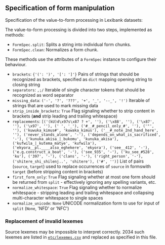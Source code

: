 ## Specification of form manipulation


Specification of the value-to-form processing in Lexibank datasets:

The value-to-form processing is divided into two steps, implemented as methods:
- `FormSpec.split`: Splits a string into individual form chunks.
- `FormSpec.clean`: Normalizes a form chunk.

These methods use the attributes of a `FormSpec` instance to configure their behaviour.

- `brackets`: `{'(': ')', '[': ']'}`
  Pairs of strings that should be recognized as brackets, specified as `dict` mapping opening string to closing string
- `separators`: `,;/`
  Iterable of single character tokens that should be recognized as word separator
- `missing_data`: `('-', '?', '???', '+', '_', '--_', '!')`
  Iterable of strings that are used to mark missing data
- `strip_inside_brackets`: `True`
  Flag signaling whether to strip content in brackets (**and** strip leading and trailing whitespace)
- `replacements`: `[('(kU)d\x97s\x87 ? +', ''), ('\x88', ''), ('\x87', ''), ('\x97', ''), (' ', '_'), ('#__#_pencil_only_#', ''), ('"', ''), ('kuwuka_kimus#', 'kuwaka_kimus'), ('__#_note_2nd_hand_here', ''), ('never_stands_alone', '-'), ('depends_on_what_is_sacrificed', '-'), ('kunuka_akisa_|_bukomu', 'kunuka_akisa'), ('kufwila_|_kutema_matye', 'kufwila'), ('ekyora__pl.____also_eghekere', 'ekyora'), ('see__412', '-'), ('e.g.construct_a_boat', '-'), ('see_935', '-'), ('ku_see_#528', 'ku'), ('397', '-'), ('clans', '-'), ('right_person', '-'), ('shitere_shi_shilenj..', 'shitere'), ('#', '')]`
  List of pairs (`source`, `target`) used to replace occurrences of `source` in formswith `target` (before stripping content in brackets)
- `first_form_only`: `True`
  Flag signaling whether at most one form should be returned from `split` - effectively ignoring any spelling variants, etc.
- `normalize_whitespace`: `True`
  Flag signaling whether to normalize whitespace - stripping leading and trailing whitespace and collapsing multi-character whitespace to single spaces
- `normalize_unicode`: `None`
  UNICODE normalization form to use for input of `split` (`None`, 'NFD' or 'NFC')

### Replacement of invalid lexemes

Source lexemes may be impossible to interpret correctly. 2034 such lexemes are listed
in [`etc/lexemes.csv`](etc/lexemes.csv) and replaced as specified in this file.
